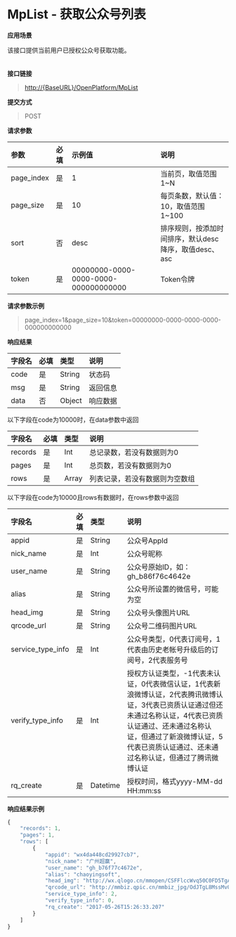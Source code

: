 # MpList - 获取公众号列表

**应用场景**

该接口提供当前用户已授权公众号获取功能。

###### 

**接口链接**

> [http://{BaseURL}/OpenPlatform/MpList](http://{BaseURL}/OpenPlatform/Login)

**提交方式**

> POST

**请求参数**

| 参数 | 必填 | 示例值 | 说明 |
| :--- | :--- | :--- | :--- |
| page\_index | 是 | 1 | 当前页，取值范围1~N |
| page\_size | 是 | 10 | 每页条数，默认值：10，取值范围1~100 |
| sort | 否 | desc | 排序规则，按添加时间排序，默认desc降序，取值desc、asc |
| token | 是 | 00000000-0000-0000-0000-000000000000 | Token令牌 |

**请求参数示例**

> page\_index=1&page\_size=10&token=00000000-0000-0000-0000-000000000000

**响应结果**

| 字段名 | 必填 | 类型 | 说明 |
| :--- | :--- | :--- | :--- |
| code | 是 | String | 状态码 |
| msg | 是 | String | 返回信息 |
| data | 否 | Object | 响应数据 |

以下字段在code为10000时，在data参数中返回

| 字段名 | 必填 | 类型 | 说明 |
| :--- | :--- | :--- | :--- |
| records | 是 | Int | 总记录数，若没有数据则为0 |
| pages | 是 | Int | 总页数，若没有数据则为0 |
| rows | 是 | Array | 列表记录，若没有数据则为空数组 |

以下字段在code为10000且rows有数据时，在rows参数中返回

| 字段名 | 必填 | 类型 | 说明 |
| :--- | :--- | :--- | :--- |
| appid | 是 | String | 公众号AppId |
| nick\_name | 是 | Int | 公众号昵称 |
| user\_name | 是 | String | 公众号原始ID，如：gh\_b86f76c4642e |
| alias | 是 | String | 公众号所设置的微信号，可能为空 |
| head\_img | 是 | String | 公众号头像图片URL |
| qrcode\_url | 是 | String | 公众号二维码图片URL |
| service\_type\_info | 是 | Int | 公众号类型，0代表订阅号，1代表由历史老帐号升级后的订阅号，2代表服务号 |
| verify\_type\_info | 是 | Int | 授权方认证类型，-1代表未认证，0代表微信认证，1代表新浪微博认证，2代表腾讯微博认证，3代表已资质认证通过但还未通过名称认证，4代表已资质认证通过、还未通过名称认证，但通过了新浪微博认证，5代表已资质认证通过、还未通过名称认证，但通过了腾讯微博认证 |
| rq\_create | 是 | Datetime | 授权时间，格式yyyy-MM-dd HH:mm:ss |

**响应结果示例**

```js
{
    "records": 1,
    "pages": 1,
    "rows": [
        {
            "appid": "wx4da448cd29927cb7",
            "nick_name": "广州超赢",
            "user_name": "gh_b76f77c4672e",
            "alias": "chaoyingsoft",
            "head_img": "http://wx.qlogo.cn/mmopen/CSFFlccWvq50C0FD5TgAp7JJe5nqpibbZ6X75EiaHgU95zJaHWYTiaEBHsHzTNRIEE3bUvNGRQ5gVAsZpCY6hZchQnE7Zwe9Etg/0",
            "qrcode_url": "http://mmbiz.qpic.cn/mmbiz_jpg/OdJTgL8MssMvQ6n5iaNRFrrhESre1d2hFTBp2bsM6v4vM9KiacpoXa5OeaK7iaK6ESvdhVRhO7l2tvbiapfuIFxlVQ/0",
            "service_type_info": 2,
            "verify_type_info": 0,
            "rq_create": "2017-05-26T15:26:33.207"
        }
    ]
}
```




